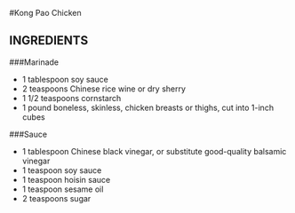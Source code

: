 #Kong Pao Chicken 

## INGREDIENTS

###Marinade
* 1 tablespoon soy sauce
* 2 teaspoons Chinese rice wine or dry sherry
* 1 1/2 teaspoons cornstarch
* 1 pound boneless, skinless, chicken breasts or thighs, cut into 1-inch cubes

###Sauce
* 1 tablespoon Chinese black vinegar, or substitute good-quality balsamic vinegar
* 1 teaspoon soy sauce
* 1 teaspoon hoisin sauce
* 1 teaspoon sesame oil
* 2 teaspoons sugar

